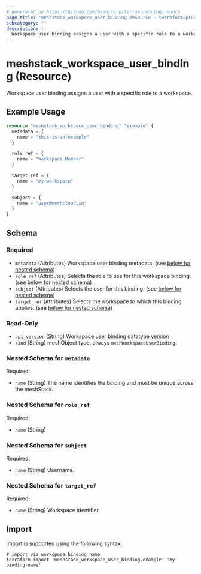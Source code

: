 ```yaml
---
# generated by https://github.com/hashicorp/terraform-plugin-docs
page_title: "meshstack_workspace_user_binding Resource - terraform-provider-meshstack"
subcategory: ""
description: |-
  Workspace user binding assigns a user with a specific role to a workspace.
---
```


# meshstack_workspace_user_binding (Resource)

Workspace user binding assigns a user with a specific role to a workspace.

## Example Usage

```terraform
resource "meshstack_workspace_user_binding" "example" {
  metadata = {
    name = "this-is-an-example"
  }

  role_ref = {
    name = "Workspace Member"
  }

  target_ref = {
    name = "my-workspace"
  }

  subject = {
    name = "user@meshcloud.io"
  }
}
```

<!-- schema generated by tfplugindocs -->
## Schema

### Required

- `metadata` (Attributes) Workspace user binding metadata. (see [below for nested schema](#nestedatt--metadata))
- `role_ref` (Attributes) Selects the role to use for this workspace binding. (see [below for nested schema](#nestedatt--role_ref))
- `subject` (Attributes) Selects the user for this binding. (see [below for nested schema](#nestedatt--subject))
- `target_ref` (Attributes) Selects the workspace to which this binding applies. (see [below for nested schema](#nestedatt--target_ref))

### Read-Only

- `api_version` (String) Workspace user binding datatype version
- `kind` (String) meshObject type, always `meshWorkspaceUserBinding`.

<a id="nestedatt--metadata"></a>
### Nested Schema for `metadata`

Required:

- `name` (String) The name identifies the binding and must be unique across the meshStack.


<a id="nestedatt--role_ref"></a>
### Nested Schema for `role_ref`

Required:

- `name` (String)


<a id="nestedatt--subject"></a>
### Nested Schema for `subject`

Required:

- `name` (String) Username.


<a id="nestedatt--target_ref"></a>
### Nested Schema for `target_ref`

Required:

- `name` (String) Workspace identifier.

## Import

Import is supported using the following syntax:

```shell
# import via workspace binding name
terraform import 'meshstack_workspace_user_binding.example' 'my-binding-name'
```
